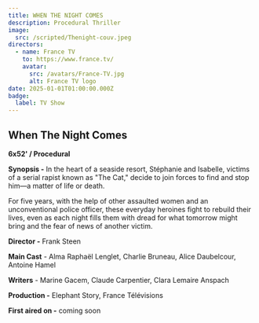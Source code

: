 ```yaml
---
title: WHEN THE NIGHT COMES
description: Procedural Thriller
image:
  src: /scripted/Thenight-couv.jpeg
directors:
  - name: France TV
    to: https://www.france.tv/
    avatar:
      src: /avatars/France-TV.jpg
      alt: France TV logo
date: 2025-01-01T01:00:00.000Z
badge:
  label: TV Show
---
```


## When The Night Comes

**6x52' / Procedural**

**Synopsis -** In the heart of a seaside resort, Stéphanie and Isabelle, victims of a serial rapist known as "The Cat," decide to join forces to find and stop him—a matter of life or death.

For five years, with the help of other assaulted women and an unconventional police officer, these everyday heroines fight to rebuild their lives, even as each night fills them with dread for what tomorrow might bring and the fear of news of another victim.

**Director -** Frank Steen

**Main Cast** - Alma Raphaël Lenglet, Charlie Bruneau, Alice Daubelcour, Antoine Hamel

**Writers** - Marine Gacem, Claude Carpentier, Clara Lemaire Anspach

**Production -** Elephant Story, France Télévisions

**First aired on -** coming soon

